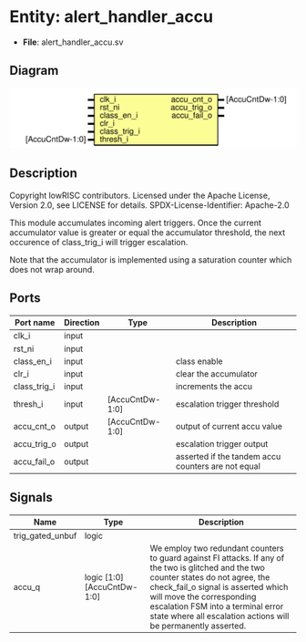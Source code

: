# Entity: alert_handler_accu

- **File**: alert_handler_accu.sv
## Diagram

![Diagram](alert_handler_accu.svg "Diagram")
## Description

 Copyright lowRISC contributors.
 Licensed under the Apache License, Version 2.0, see LICENSE for details.
 SPDX-License-Identifier: Apache-2.0

 This module accumulates incoming alert triggers. Once the current accumulator
 value is greater or equal the accumulator threshold, the next occurence of
 class_trig_i will trigger escalation.

 Note that the accumulator is implemented using a saturation counter which
 does not wrap around.


## Ports

| Port name    | Direction | Type            | Description                                        |
| ------------ | --------- | --------------- | -------------------------------------------------- |
| clk_i        | input     |                 |                                                    |
| rst_ni       | input     |                 |                                                    |
| class_en_i   | input     |                 | class enable                                       |
| clr_i        | input     |                 | clear the accumulator                              |
| class_trig_i | input     |                 | increments the accu                                |
| thresh_i     | input     | [AccuCntDw-1:0] | escalation trigger threshold                       |
| accu_cnt_o   | output    | [AccuCntDw-1:0] | output of current accu value                       |
| accu_trig_o  | output    |                 | escalation trigger output                          |
| accu_fail_o  | output    |                 | asserted if the tandem accu counters are not equal |
## Signals

| Name             | Type                       | Description                                                                                                                                                                                                                                                                                                           |
| ---------------- | -------------------------- | --------------------------------------------------------------------------------------------------------------------------------------------------------------------------------------------------------------------------------------------------------------------------------------------------------------------- |
| trig_gated_unbuf | logic                      |                                                                                                                                                                                                                                                                                                                       |
| accu_q           | logic [1:0][AccuCntDw-1:0] |  We employ two redundant counters to guard against FI attacks.  If any of the two is glitched and the two counter states do not agree,  the check_fail_o signal is asserted which will move the corresponding escalation  FSM into a terminal error state where all escalation actions will be permanently asserted.  |
